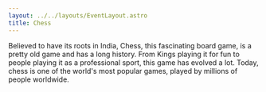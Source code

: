 ```yaml
---
layout: ../../layouts/EventLayout.astro
title: Chess
---
```


Believed to have its roots in India, Chess, this fascinating board game, is a pretty old game and has a long history. From Kings playing it for fun to people playing it as a professional sport, this game has evolved a lot. Today, chess is one of the world's most popular games, played by millions of people worldwide.
